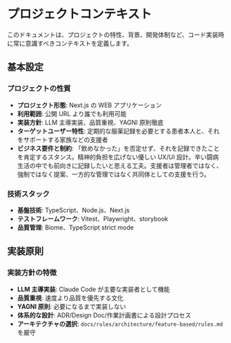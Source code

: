 # プロジェクトコンテキスト

このドキュメントは、プロジェクトの特性、背景、開発体制など、コード実装時に常に意識すべきコンテキストを定義します。

## 基本設定

### プロジェクトの性質

- **プロジェクト形態**: Next.js の WEB アプリケーション
- **利用範囲**: 公開 URL より誰でも利用可能
- **実装方針**: LLM 主導実装、品質重視、YAGNI 原則徹底
- **ターゲットユーザー特性**: 定期的な服薬記録を必要とする患者本人と、それをサポートする家族などの支援者
- **ビジネス要件と制約**: 「飲めなかった」を否定せず、それを記録できたことを肯定するスタンス。精神的負担を広げない優しい UX/UI 設計。辛い闘病生活の中でも前向きに記録したいと思える工夫。支援者は管理者ではなく、強制ではなく提案、一方的な管理ではなく共同体としての支援を行う。

### 技術スタック

- **基盤技術**: TypeScript、Node.js、Next.js
- **テストフレームワーク**: Vitest、Playwright、storybook
- **品質管理**: Biome、TypeScript strict mode

## 実装原則

### 実装方針の特徴

- **LLM 主導実装**: Claude Code が主要な実装者として機能
- **品質重視**: 速度より品質を優先する文化
- **YAGNI 原則**: 必要になるまで実装しない
- **体系的な設計**: ADR/Design Doc/作業計画書による設計プロセス
- **アーキテクチャの選択**: `docs/rules/architecture/feature-based/rules.md`を厳守
<!--

## カスタマイズガイド

新しいプロジェクトでこのテンプレートを使用する場合：

1. **プロジェクト固有情報の追加**

   - ターゲットユーザー特性
   - ビジネス要件と制約
   - 技術的制約事項

2. **アーキテクチャの選択**

   - `docs/rules/architecture/` から適切なパターンを選択
   - `docs/rules/architecture/` にプロジェクト固有の設計を配置

3. **環境設定**
   - プロジェクトに適した環境変数管理方法の実装
   - プロジェクト固有の設定ファイル追加 -->
